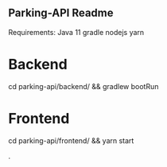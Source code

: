 Parking-API Readme
------------------
Requirements:
Java 11
gradle
nodejs
yarn

# Backend
cd parking-api/backend/ && gradlew bootRun

# Frontend
cd parking-api/frontend/ && yarn start


























.
